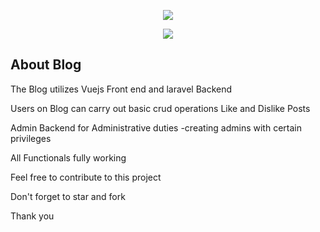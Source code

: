 <p align="center"><img src="https://laravel.com/assets/img/components/logo-laravel.svg"></p>
<p align="center"><img src="https://www.codingmart.com/uploads/post/image/587315bb8ca7856ad9bbd2f4/vuejs-logo.jpg"></p>

## About Blog

The Blog utilizes Vuejs Front end and laravel Backend

Users on Blog can carry out basic crud operations
Like and Dislike Posts

Admin Backend for Administrative duties
-creating admins with certain privileges

All Functionals fully working


Feel free to contribute to this project

Don't forget to star and fork

Thank you